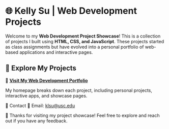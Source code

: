 # 🌐 Kelly Su | Web Development Projects

Welcome to my **Web Development Project Showcase**! This is a collection of projects I built using **HTML, CSS, and JavaScript**. These projects started as class assignments but have evolved into a personal portfolio of web-based applications and interactive pages.

## 🚀 **Explore My Projects**
🔗 **[Visit My Web Development Portfolio](https://kelly-su.github.io/webdev-projects/index.html)**  

My homepage breaks down each project, including personal projects, interactive apps, and showcase pages.

📧 Contact
📩 Email: klsu@usc.edu

🚀 Thanks for visiting my project showcase! Feel free to explore and reach out if you have any feedback.